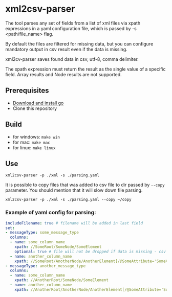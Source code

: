 # xml2csv-parser

The tool parses any set of fields from a list of xml files via xpath expressions in a yaml configuration file,
which is passed by -s <path/file_name> flag.

By default the files are filtered for missing data, but you can configure mandatory output in csv result even if the data is missing.

xml2cv-parser saves found data in csv, utf-8, comma delimiter.

The xpath expression must return the result as the single value of a specific field. Array results and Node results are not supported.

## Prerequisites
 - [Download and install go](https://go.dev/doc/install)
 - Clone this repository

## Build
 - for windows: `make win`
 - for mac: `make mac`
 - for linux: `make linux`

## Use
`xml2csv-parser -p ./xml -s ./parsing.yaml`

It is possible to copy files that was added to csv file to dir passed by `--copy` parameter.
You should mention that it will slow down file parsing.

`xml2csv-parser -p ./xml -s ./parsing.yaml --copy ~/copy`

### Example of yaml config for parsing:
```yaml
includeFilename: true # filename will be added in last field
set:
- messageType: some_message_type
  columns:
  - name: some_column_name
    xpath: //SomeRoot/SomeNode/SomeElement
    optional: true # file will not be dropped if data is missing - csv field will be blank
  - name: another_column_name
    xpath: //SomeRoot/AnotherNode/AnotherElement[/@SomeAttribute='SomeValue']
- messageType: another_message_type
  columns:
  - name: some_column_name
    xpath: //AnotherRoot/SomeNode/SomeElement
  - name: another_column_name
    xpath: //AnotherRoot/AnotherNode/AnotherElement[/@SomeAttribute='SomeValue']
```
